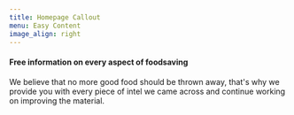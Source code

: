 ```yaml
---
title: Homepage Callout
menu: Easy Content
image_align: right
---
```


#### Free information on every aspect of foodsaving

We believe that no more good food should be thrown away, that's why we provide you with every piece of intel we came across and continue working on improving the material.
